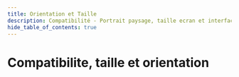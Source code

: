 ```yaml
---
title: Orientation et Taille
description: Compatibilité - Portrait paysage, taille ecran et interface scrollable
hide_table_of_contents: true
---
```


# Compatibilite, taille et orientation
